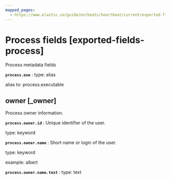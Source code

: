 ```yaml
---
mapped_pages:
  - https://www.elastic.co/guide/en/beats/heartbeat/current/exported-fields-process.html
---
```


<!-- This file is generated! See scripts/generate_fields_docs.py -->

# Process fields [exported-fields-process]

Process metadata fields

**`process.exe`**
:   type: alias

alias to: process.executable


## owner [_owner]

Process owner information.

**`process.owner.id`**
:   Unique identifier of the user.

type: keyword


**`process.owner.name`**
:   Short name or login of the user.

type: keyword

example: albert


**`process.owner.name.text`**
:   type: text


